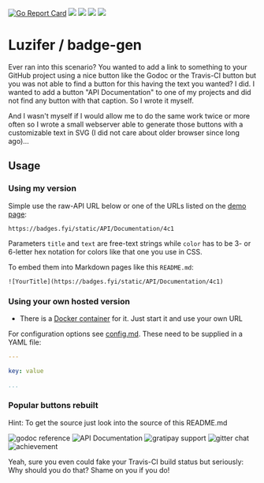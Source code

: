 [![Go Report Card](https://goreportcard.com/badge/github.com/Luzifer/badge-gen)](https://goreportcard.com/report/github.com/Luzifer/badge-gen)
![](https://badges.fyi/github/license/Luzifer/badge-gen)
![](https://badges.fyi/github/downloads/Luzifer/badge-gen)
![](https://badges.fyi/github/latest-release/Luzifer/badge-gen)
![](https://knut.in/project-status/badge-gen)

# Luzifer / badge-gen

Ever ran into this scenario? You wanted to add a link to something to your GitHub project using a nice button like the Godoc or the Travis-CI button but you was not able to find a button for this having the text you wanted? I did. I wanted to add a button "API Documentation" to one of my projects and did not find any button with that caption. So I wrote it myself.

And I wasn't myself if I would allow me to do the same work twice or more often so I wrote a small webserver able to generate those buttons with a customizable text in SVG (I did not care about older browser since long ago)…

## Usage

### Using my version

Simple use the raw-API URL below or one of the URLs listed on the [demo page](https://badges.fyi/):

```
https://badges.fyi/static/API/Documentation/4c1
```

Parameters `title` and `text` are free-text strings while `color` has to be 3- or 6-letter hex notation for colors like that one you use in CSS.

To embed them into Markdown pages like this `README.md`:

```
![YourTitle](https://badges.fyi/static/API/Documentation/4c1)
```

### Using your own hosted version

- There is a [Docker container](https://quay.io/repository/luzifer/badge-gen) for it. Just start it and use your own URL

For configuration options see [config.md](config.md). These need to be supplied in a YAML file:

```yaml
---

key: value

...
```

### Popular buttons rebuilt

Hint: To get the source just look into the source of this README.md

![godoc reference](https://badges.fyi/static/godoc/reference/5d79b5)
![API Documentation](https://badges.fyi/static/API/Documentation/4c1)
![gratipay support](https://badges.fyi/static/gratipay/support%20myproject/4c1)
![gitter chat](https://badges.fyi/static/GITTER/JOIN%20CHAT/1dce73)
![achievement](https://badges.fyi/static/Achievement/You%20found%20a%20badge!/911)

Yeah, sure you even could fake your Travis-CI build status but seriously: Why should you do that? Shame on you if you do!

